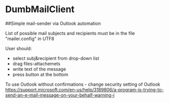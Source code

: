 # DumbMailClient
##Simple mail-sender via Outlook automation

List of possible mail subjects and recipients must be in the file "mailer.config" in UTF8

User should:
* select subj&recipient from drop-down list
* drag files-attachemets
* write text of the message
* press button at the bottom

To use Outlook without confirmations - change security setting of Outlook https://support.microsoft.com/en-us/help/3189806/a-program-is-trying-to-send-an-e-mail-message-on-your-behalf-warning-i
